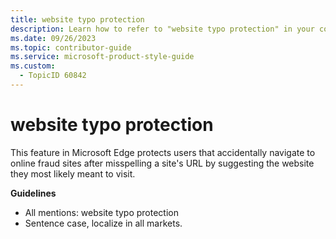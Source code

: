 ```yaml
---
title: website typo protection
description: Learn how to refer to "website typo protection" in your content.
ms.date: 09/26/2023
ms.topic: contributor-guide
ms.service: microsoft-product-style-guide
ms.custom:
  - TopicID 60842
---
```



# website typo protection

This feature in Microsoft Edge protects users that accidentally navigate to online fraud sites after misspelling a site's URL by suggesting the website they most likely meant to visit.

**Guidelines**

- All mentions: website typo protection
- Sentence case, localize in all markets.

